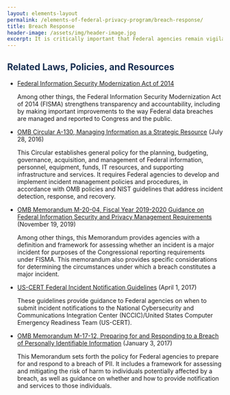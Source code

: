 ```yaml
---
layout: elements-layout
permalink: /elements-of-federal-privacy-program/breach-response/
title: Breach Response
header-image: /assets/img/header-image.jpg
excerpt: It is critically important that Federal agencies remain vigilant and prepare for and understand how to respond to a breach in today's threat landscape. An agency's effective detection and expeditious response to a breach is important to reduce the risk of harm to potentially affected individuals and to keep the public's trust in the ability of the Federal Government to safeguard personally identifiable information (PII).
---
```


<h2 class="font-sans-lg text-gray-70" style="color:#162E51">Related Laws, Policies, and Resources</h2>


* [Federal Information Security Modernization Act of 2014](https://www.congress.gov/113/plaws/publ283/PLAW-113publ283.pdf)

    Among other things, the Federal Information Security Modernization Act of 2014 (FISMA) strengthens transparency and accountability, including by making important improvements to the way Federal data breaches are managed and reported to Congress and the public.
* [OMB Circular A-130, Managing Information as a Strategic Resource](https://www.whitehouse.gov/wp-content/uploads/legacy_drupal_files/omb/circulars/A130/a130revised.pdf) (July 28, 2016)

    This Circular establishes general policy for the planning, budgeting, governance, acquisition, and management of Federal information, personnel, equipment, funds, IT resources, and supporting infrastructure and services. It requires Federal agencies to develop and implement incident management policies and procedures, in accordance with OMB policies and NIST guidelines that address incident detection, response, and recovery.

* [OMB Memorandum M-20-04, Fiscal Year 2019-2020 Guidance on Federal Information Security and Privacy Management Requirements](https://www.whitehouse.gov/wp-content/uploads/2019/11/M-20-04.pdf) (November 19, 2019)

    Among other things, this Memorandum provides agencies with a definition and framework for assessing whether an incident is a major incident for purposes of the Congressional reporting requirements under FISMA. This memorandum also provides specific considerations for determining the circumstances under which a breach constitutes a major incident.

* [US-CERT Federal Incident Notification Guidelines](https://www.us-cert.gov/incident-notification-guidelines) (April 1, 2017)

    These guidelines provide guidance to Federal agencies on when to submit incident notifications to the National Cybersecurity and Communications Integration Center (NCCIC)/United States Computer Emergency Readiness Team (US-CERT).

* [OMB Memorandum M-17-12, Preparing for and Responding to a Breach of Personally Identifiable Information](https://www.whitehouse.gov/wp-content/uploads/legacy_drupal_files/omb/memoranda/2017/m-17-12_0.pdf) (January 3, 2017)

    This Memorandum sets forth the policy for Federal agencies to prepare for and respond to a breach of PII. It includes a framework for assessing and mitigating the risk of harm to individuals potentially affected by a breach, as well as guidance on whether and how to provide notification and services to those individuals.



